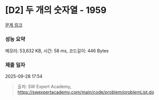 # [D2] 두 개의 숫자열 - 1959 

[문제 링크](https://swexpertacademy.com/main/code/problem/problemDetail.do?contestProbId=AV5PpoFaAS4DFAUq) 

### 성능 요약

메모리: 53,632 KB, 시간: 58 ms, 코드길이: 446 Bytes

### 제출 일자

2025-09-28 17:54



> 출처: SW Expert Academy, https://swexpertacademy.com/main/code/problem/problemList.do